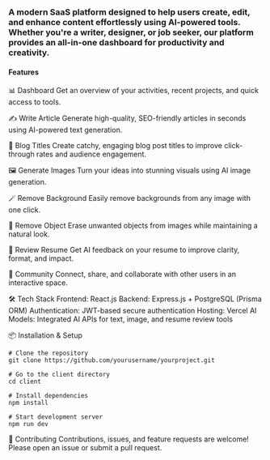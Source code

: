 ### A modern SaaS platform designed to help users create, edit, and enhance content effortlessly using AI-powered tools. Whether you're a writer, designer, or job seeker, our platform provides an all-in-one dashboard for productivity and creativity.

#### Features
📊 Dashboard
Get an overview of your activities, recent projects, and quick access to tools.

✍️ Write Article
Generate high-quality, SEO-friendly articles in seconds using AI-powered text generation.

📝 Blog Titles
Create catchy, engaging blog post titles to improve click-through rates and audience engagement.

🖼️ Generate Images
Turn your ideas into stunning visuals using AI image generation.

🪄 Remove Background
Easily remove backgrounds from any image with one click.

🎯 Remove Object
Erase unwanted objects from images while maintaining a natural look.

📄 Review Resume
Get AI feedback on your resume to improve clarity, format, and impact.

👥 Community
Connect, share, and collaborate with other users in an interactive space.

🛠 Tech Stack
Frontend: React.js 
Backend: Express.js + PostgreSQL (Prisma ORM)
Authentication: JWT-based secure authentication
Hosting:  Vercel
AI Models: Integrated AI APIs for text, image, and resume review tools

📦 Installation & Setup
```
# Clone the repository
git clone https://github.com/yourusername/yourproject.git

# Go to the client directory
cd client

# Install dependencies
npm install

# Start development server
npm run dev
```
🤝 Contributing
Contributions, issues, and feature requests are welcome!
Please open an issue or submit a pull request.

